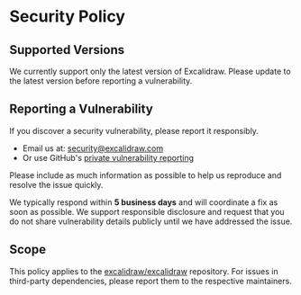 # Security Policy

## Supported Versions

We currently support only the latest version of Excalidraw. Please update to the latest version before reporting a vulnerability.

## Reporting a Vulnerability

If you discover a security vulnerability, please report it responsibly.

- Email us at: [security@excalidraw.com](mailto:security@excalidraw.com)
- Or use GitHub's [private vulnerability reporting](https://github.com/excalidraw/excalidraw/security/advisories)

Please include as much information as possible to help us reproduce and resolve the issue quickly.

We typically respond within **5 business days** and will coordinate a fix as soon as possible. We support responsible disclosure and request that you do not share vulnerability details publicly until we have addressed the issue.

## Scope

This policy applies to the [excalidraw/excalidraw](https://github.com/excalidraw/excalidraw) repository. For issues in third-party dependencies, please report them to the respective maintainers.
